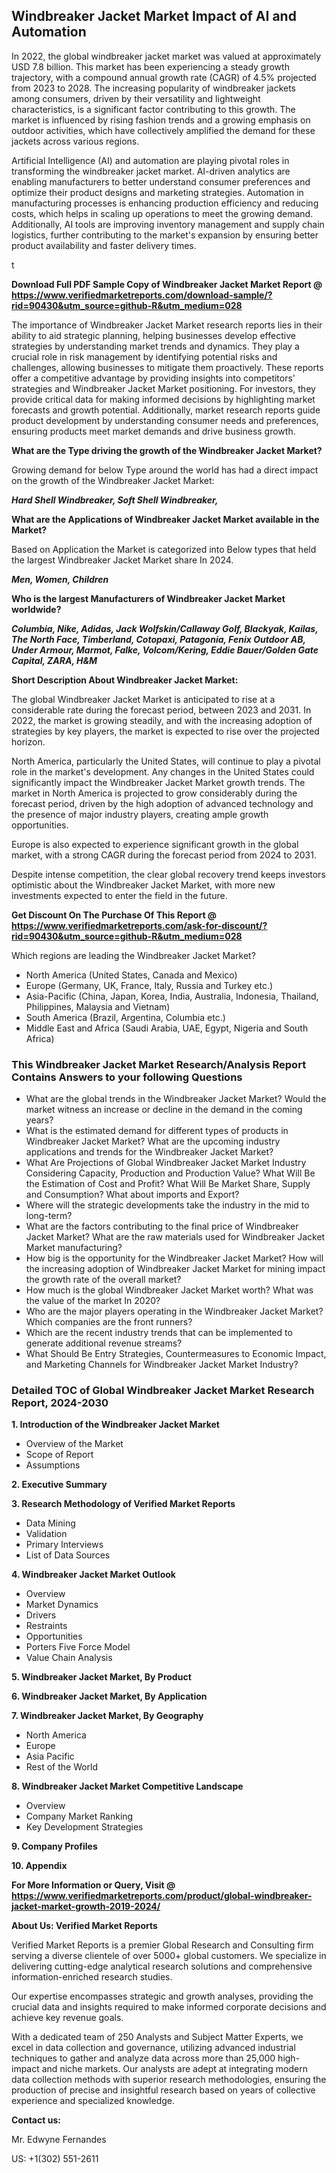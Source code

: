 <h2>Windbreaker Jacket Market Impact of AI and Automation</h2><p>In 2022, the global windbreaker jacket market was valued at approximately USD 7.8 billion. This market has been experiencing a steady growth trajectory, with a compound annual growth rate (CAGR) of 4.5% projected from 2023 to 2028. The increasing popularity of windbreaker jackets among consumers, driven by their versatility and lightweight characteristics, is a significant factor contributing to this growth. The market is influenced by rising fashion trends and a growing emphasis on outdoor activities, which have collectively amplified the demand for these jackets across various regions.</p><p>Artificial Intelligence (AI) and automation are playing pivotal roles in transforming the windbreaker jacket market. AI-driven analytics are enabling manufacturers to better understand consumer preferences and optimize their product designs and marketing strategies. Automation in manufacturing processes is enhancing production efficiency and reducing costs, which helps in scaling up operations to meet the growing demand. Additionally, AI tools are improving inventory management and supply chain logistics, further contributing to the market's expansion by ensuring better product availability and faster delivery times.</p>t</p><p id="" class=""><strong>Download Full PDF Sample Copy of Windbreaker Jacket Market Report @ <a href="https://www.verifiedmarketreports.com/download-sample/?rid=90430&utm_source=github-R&utm_medium=028" target="_blank">https://www.verifiedmarketreports.com/download-sample/?rid=90430&utm_source=github-R&utm_medium=028</a></strong></p><p>The importance of&nbsp;Windbreaker Jacket Market research reports lies in their ability to aid strategic planning, helping businesses develop effective strategies by understanding market trends and dynamics. They play a crucial role in risk management by identifying potential risks and challenges, allowing businesses to mitigate them proactively. These reports offer a competitive advantage by providing insights into competitors' strategies and Windbreaker Jacket Market positioning. For investors, they provide critical data for making informed decisions by highlighting market forecasts and growth potential. Additionally, market research reports guide product development by understanding consumer needs and preferences, ensuring products meet market demands and drive business growth.</p><p><strong>What are the&nbsp;Type driving the growth of the Windbreaker Jacket Market?</strong></p><p id="" class="">Growing demand for below Type around the world has had a direct impact on the growth of the Windbreaker Jacket Market:</p><em><strong>Hard Shell Windbreaker, Soft Shell Windbreaker, </strong></em></p><strong>What are the&nbsp;Applications&nbsp;of Windbreaker Jacket Market available in the Market?</strong></p><p id="" class="">Based on Application the Market is categorized into Below types that held the largest Windbreaker Jacket Market share In 2024.</p><em><strong>Men, Women, Children</strong></em></p><strong>Who is the largest Manufacturers of Windbreaker Jacket Market worldwide?</strong></p><p><em><strong>Columbia, Nike, Adidas, Jack Wolfskin/Callaway Golf, Blackyak, Kailas, The North Face, Timberland, Cotopaxi, Patagonia, Fenix Outdoor AB, Under Armour, Marmot, Falke, Volcom/Kering, Eddie Bauer/Golden Gate Capital, ZARA, H&M</strong></em></p><p id="" class=""><strong>Short Description About Windbreaker Jacket Market:</strong></p><p>The global Windbreaker Jacket Market is anticipated to rise at a considerable rate during the forecast period, between 2023 and 2031. In 2022, the market is growing steadily, and with the increasing adoption of strategies by key players, the market is expected to rise over the projected horizon.</p><p>North America, particularly the United States, will continue to play a pivotal role in the market's development. Any changes in the United States could significantly impact the Windbreaker Jacket Market growth trends. The market in North America is projected to grow considerably during the forecast period, driven by the high adoption of advanced technology and the presence of major industry players, creating ample growth opportunities.</p><p>Europe is also expected to experience significant growth in the global market, with a strong CAGR during the forecast period from 2024 to 2031.</p><p>Despite intense competition, the clear global recovery trend keeps investors optimistic about the Windbreaker Jacket Market, with more new investments expected to enter the field in the future.</p><p id="" class=""><strong>Get Discount On The Purchase Of This Report @ <a href="https://www.verifiedmarketreports.com/ask-for-discount/?rid=90430&utm_source=github-R&utm_medium=028" target="_blank">https://www.verifiedmarketreports.com/ask-for-discount/?rid=90430&utm_source=github-R&utm_medium=028</a></strong></p>Which regions are leading the Windbreaker Jacket Market?</p><ul><li>North America (United States, Canada and Mexico)</li><li>Europe (Germany, UK, France, Italy, Russia and Turkey etc.)</li><li>Asia-Pacific (China, Japan, Korea, India, Australia, Indonesia, Thailand, Philippines, Malaysia and Vietnam)</li><li>South America (Brazil, Argentina, Columbia etc.)</li><li>Middle East and Africa (Saudi Arabia, UAE, Egypt, Nigeria and South Africa)</li></ul><h3 id="" class="">This Windbreaker Jacket Market Research/Analysis Report Contains Answers to your following Questions</h3><ul><li>What are the global trends in the Windbreaker Jacket Market? Would the market witness an increase or decline in the demand in the coming years?</li><li>What is the estimated demand for different types of products in Windbreaker Jacket Market? What are the upcoming industry applications and trends for the Windbreaker Jacket Market?</li><li>What Are Projections of Global Windbreaker Jacket Market Industry Considering Capacity, Production and Production Value? What Will Be the Estimation of Cost and Profit? What Will Be Market Share, Supply and Consumption? What about imports and Export?</li><li>Where will the strategic developments take the industry in the mid to long-term?</li><li>What are the factors contributing to the final price of Windbreaker Jacket Market? What are the raw materials used for Windbreaker Jacket Market manufacturing?</li><li>How big is the opportunity for the Windbreaker Jacket Market? How will the increasing adoption of Windbreaker Jacket Market for mining impact the growth rate of the overall market?</li><li>How much is the global Windbreaker Jacket Market worth? What was the value of the market In 2020?</li><li>Who are the major players operating in the Windbreaker Jacket Market? Which companies are the front runners?</li><li>Which are the recent industry trends that can be implemented to generate additional revenue streams?</li><li>What Should Be Entry Strategies, Countermeasures to Economic Impact, and Marketing Channels for Windbreaker Jacket Market Industry?</li></ul><h3 id="" class="">Detailed TOC of Global Windbreaker Jacket Market Research Report, 2024-2030</h3><p id="" class=""><strong>1. Introduction of the Windbreaker Jacket Market</strong></p><ul><li>Overview of the Market</li><li>Scope of Report</li><li>Assumptions</li></ul><p id="" class=""><strong>2. Executive Summary</strong></p><p id="" class=""><strong>3. Research Methodology of Verified Market Reports</strong></p><ul><li>Data Mining</li><li>Validation</li><li>Primary Interviews</li><li>List of Data Sources</li></ul><p id="" class=""><strong>4. Windbreaker Jacket Market Outlook</strong></p><ul><li>Overview</li><li>Market Dynamics</li><li>Drivers</li><li>Restraints</li><li>Opportunities</li><li>Porters Five Force Model</li><li>Value Chain Analysis</li></ul><p id="" class=""><strong>5. Windbreaker Jacket Market, By Product</strong></p><p id="" class=""><strong>6. Windbreaker Jacket Market, By Application</strong></p><p id="" class=""><strong>7. Windbreaker Jacket Market, By Geography</strong></p><ul><li>North America</li><li>Europe</li><li>Asia Pacific</li><li>Rest of the World</li></ul><p id="" class=""><strong>8. Windbreaker Jacket Market Competitive Landscape</strong></p><ul><li>Overview</li><li>Company Market Ranking</li><li>Key Development Strategies</li></ul><p id="" class=""><strong>9. Company Profiles</strong></p><p id="" class=""><strong>10. Appendix</strong></p><p id="" class=""><strong>For More Information or Query, Visit @ <a href="https://www.verifiedmarketreports.com/product/global-windbreaker-jacket-market-growth-2019-2024/" target="_blank">https://www.verifiedmarketreports.com/product/global-windbreaker-jacket-market-growth-2019-2024/</a></strong></p><p id="" class=""><strong>About Us: Verified Market Reports</strong></p><p id="" class="">Verified Market Reports is a premier Global Research and Consulting firm serving a diverse clientele of over 5000+ global customers. We specialize in delivering cutting-edge analytical research solutions and comprehensive information-enriched research studies.</p><p id="" class="">Our expertise encompasses strategic and growth analyses, providing the crucial data and insights required to make informed corporate decisions and achieve key revenue goals.</p><p id="" class="">With a dedicated team of 250 Analysts and Subject Matter Experts, we excel in data collection and governance, utilizing advanced industrial techniques to gather and analyze data across more than 25,000 high-impact and niche markets. Our analysts are adept at integrating modern data collection methods with superior research methodologies, ensuring the production of precise and insightful research based on years of collective experience and specialized knowledge.</p><p id="" class=""><strong>Contact us:</strong></p><p id="" class="">Mr. Edwyne Fernandes</p><p id="" class="">US: +1(302) 551-2611</p>